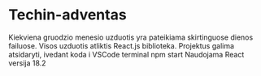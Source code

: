 # Techin-adventas
Kiekviena gruodzio menesio uzduotis yra pateikiama skirtinguose dienos failuose. Visos uzduotis atliktis React.js biblioteka. Projektus galima atsidaryti, ivedant koda i VSCode terminal npm start
Naudojama React versija 18.2

